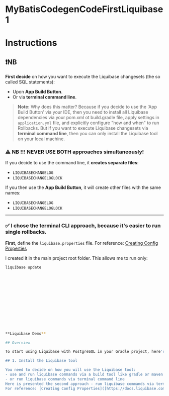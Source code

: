 # MyBatisCodegenCodeFirstLiquibase1



# Instructions

## :exclamation:NB

**First decide** on how you want to execute the Liquibase changesets (the so called SQL statements):
  - Upon **App Build Button**.
  - Or via **terminal command line**.

> **Note:** Why does this matter? Because if you decide to use the 'App Build Button' via your IDE, then you need to install all Liquibase dependencies via your pom.xml ot build.gradle file, apply settings in `application.yml` file, and explicitly configure "how and when" to run Rollbacks. But if you want to execute Liquibase changesets via **terminal command line**, then you can only install the Liquibase tool on your local machine.

### :warning: NB !!! NEVER USE BOTH approaches simultaneously!
If you decide to use the command line, it **creates separate files**:
  - `LIQUIBASECHANGELOG`
  - `LIQUIBASECHANGELOGLOCK`

If you then use the **App Build Button**, it will create other files with the same names:
  - `LIQUIBASECHANGELOG`
  - `LIQUIBASECHANGELOGLOCK`

---

### :white_check_mark: I chose the **terminal CLI** approach, because it's easier to run single rollbacks.

**First**, define the `liquibase.properties` file. 
For reference: [Creating Config Properties](https://docs.liquibase.com/concepts/connections/creating-config-properties.html)

I created it in the main project root folder. This allows me to run only:
```bash
liquibase update














**Liquibase Demo** 

## Overview

To start using Liquibase with PostgreSQL in your Gradle project, here's a minimal configuration steps:

## 1. Install the Liquibase tool

You need to decide on how you will use the Liquibase tool:
- use and run liquibase commands via a build tool like gradle or maven
- or run liquibase commands via terminal command line
Here is presented the second approach - run liquibase commands via terminal command line.
For reference: [Creating Config Properties]([https://docs.liquibase.com/concepts/connections/creating-config-properties.html](https://docs.liquibase.com/start/install/home.html))




